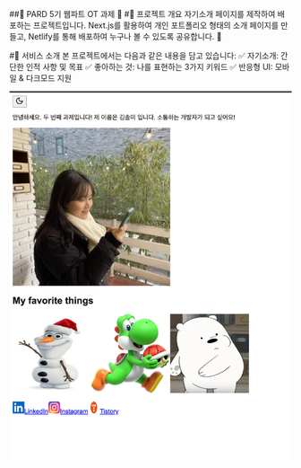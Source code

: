 ##🌟 PARD 5기 웹파트 OT 과제 🌟
#📌 프로젝트 개요
자기소개 페이지를 제작하여 배포하는 프로젝트입니다.
Next.js를 활용하여 개인 포트폴리오 형태의 소개 페이지를 만들고,
Netlify를 통해 배포하여 누구나 볼 수 있도록 공유합니다. 🚀

#🎯 서비스 소개
본 프로젝트에서는 다음과 같은 내용을 담고 있습니다:
✅ 자기소개: 간단한 인적 사항 및 목표
✅ 좋아하는 것: 나를 표현하는 3가지 키워드
✅ 반응형 UI: 모바일 & 다크모드 지원


![alt text](image-1.png)